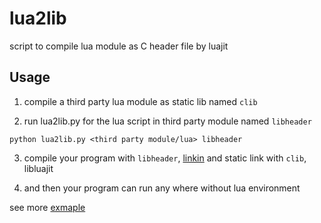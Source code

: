 # lua2lib
script to compile lua module as C header file by luajit

## Usage

1. compile a third party lua module as static lib named `clib`
    

2. run lua2lib.py for the lua script in third party module named `libheader`
```
python lua2lib.py <third party module/lua> libheader
```

3. compile your program with `libheader`, [linkin](linkin) and static link with `clib`, libluajit

4. and then your program can run any where without lua environment


see more [exmaple](example)



